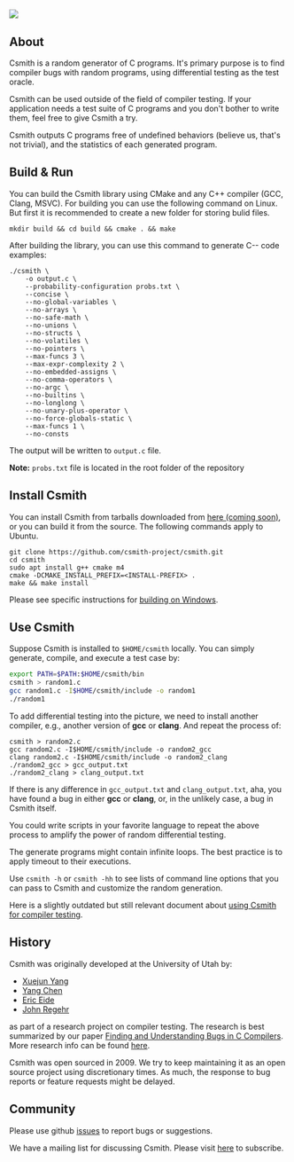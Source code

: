 # ![](./csmith.png)

## About

Csmith is a random generator of C programs. It's primary purpose is to find
compiler bugs with random programs, using differential testing as the
test oracle.

Csmith can be used outside of the field of compiler testing.
If your application needs a test suite of C programs and you don't bother to
write them, feel free to give Csmith a try.

Csmith outputs C programs free of undefined behaviors (believe us, that's
not trivial), and the statistics of each generated program.

## Build & Run
You can build the Csmith library using CMake and any C++ compiler (GCC, Clang, MSVC).
For building you can use the following command on Linux. But first it is recommended to create a new folder for storing bulid files.
```
mkdir build && cd build && cmake . && make
```

After building the library, you can use this command to generate C-- code examples:
```
./csmith \
    -o output.c \
    --probability-configuration probs.txt \
    --concise \
    --no-global-variables \
    --no-arrays \
    --no-safe-math \
    --no-unions \
    --no-structs \
    --no-volatiles \
    --no-pointers \
    --max-funcs 3 \
    --max-expr-complexity 2 \
    --no-embedded-assigns \
    --no-comma-operators \
    --no-argc \
    --no-builtins \
    --no-longlong \
    --no-unary-plus-operator \
    --no-force-globals-static \
    --max-funcs 1 \
    --no-consts
```

The output will be written to `output.c` file.

**Note:** `probs.txt` file is located in the root folder of the repository

## Install Csmith

You can install Csmith from tarballs downloaded from [here (coming soon)](doc/releases.md),
or you can build it from the source. The following commands
apply to Ubuntu.

```
git clone https://github.com/csmith-project/csmith.git
cd csmith
sudo apt install g++ cmake m4
cmake -DCMAKE_INSTALL_PREFIX=<INSTALL-PREFIX> .
make && make install
```

Please see specific instructions for [building on
Windows](doc/build-csmith-on-windows.md).

## Use Csmith

Suppose Csmith is installed to `$HOME/csmith` locally. You can simply
generate, compile, and execute a test case by:

```bash
export PATH=$PATH:$HOME/csmith/bin
csmith > random1.c
gcc random1.c -I$HOME/csmith/include -o random1
./random1
```

To add differential testing into the picture, we need to install another
compiler, e.g., another version of **gcc** or **clang**. And repeat the process of:

```
csmith > random2.c
gcc random2.c -I$HOME/csmith/include -o random2_gcc
clang random2.c -I$HOME/csmith/include -o random2_clang
./random2_gcc > gcc_output.txt
./random2_clang > clang_output.txt
```

If there is any difference in `gcc_output.txt` and `clang_output.txt`,
aha, you have found a bug in either **gcc** or **clang**, or, in the
unlikely case, a bug in Csmith itself.

You could write scripts in your favorite language to repeat
the above process to amplify the power of random differential testing.

The generate programs might contain infinite loops. The best practice is
to apply timeout to their executions.

Use `csmith -h` or `csmith -hh` to see lists of command line options that you
can pass to Csmith and customize the random generation.

Here is a slightly outdated but still relevant document about
[using Csmith for compiler testing](http://embed.cs.utah.edu/csmith/using.html).

## History

Csmith was originally developed at the University of Utah by:

* [Xuejun Yang](https://github.com/jxyang)
* [Yang Chen](https://github.com/chenyang78)
* [Eric Eide](https://github.com/eeide)
* [John Regehr](https://github.com/regehr)

as part of a research project on compiler testing. The research is best
summarized by our paper
[Finding and Understanding Bugs in C Compilers](https://www.cs.utah.edu/~regehr/papers/pldi11-preprint.pdf).
More research info can be found
[here](http://embed.cs.utah.edu/csmith/).

Csmith was open sourced in 2009. We try to keep maintaining it as an open source
project using discretionary times. As much, the response to bug reports or
feature requests might be delayed.

## Community

Please use github [issues](https://github.com/csmith-project/csmith/issues/new)
to report bugs or suggestions.

We have a mailing list for discussing Csmith.
Please visit [here](http://www.flux.utah.edu/mailman/listinfo/csmith-dev) to subscribe.


